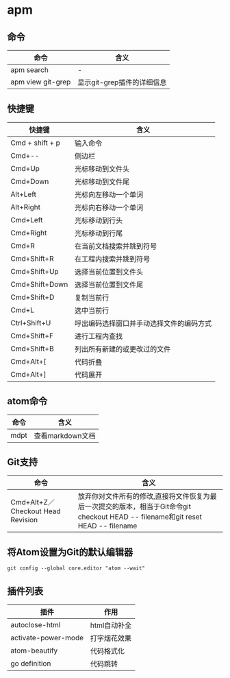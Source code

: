 # apm

## 命令

命令                | 含义
----------------- | -----------------
apm search        | -
apm view git-grep | 显示git-grep插件的详细信息

## 快捷键

快捷键             | 含义
--------------- | --------------------
Cmd + shift + p | 输入命令
Cmd+\--         | 侧边栏
Cmd+Up          | 光标移动到文件头
Cmd+Down        | 光标移动到文件尾
Alt+Left        | 光标向左移动一个单词
Alt+Right       | 光标向右移动一个单词
Cmd+Left        | 光标移动到行头
Cmd+Right       | 光标移动到行尾
Cmd+R           | 在当前文档搜索并跳到符号
Cmd+Shift+R     | 在工程内搜索并跳到符号
Cmd+Shift+Up    | 选择当前位置到文件头
Cmd+Shift+Down  | 选择当前位置到文件尾
Cmd+Shift+D     | 复制当前行
Cmd+L           | 选中当前行
Ctrl+Shift+U    | 呼出编码选择窗口并手动选择文件的编码方式
Cmd+Shift+F     | 进行工程内查找
Cmd+Shift+B     | 列出所有新建的或更改过的文件
Cmd+Alt+[       | 代码折叠
Cmd+Alt+]       | 代码展开

## atom命令

命令   | 含义
---- | ------------
mdpt | 查看markdown文档

## Git支持

命令                               | 含义
-------------------------------- | ----------------------------------------------------------------------------------------------
Cmd+Alt+Z／Checkout Head Revision | 放弃你对文件所有的修改,直接将文件恢复为最后一次提交的版本，相当于Git命令git checkout HEAD -- filename和git reset HEAD -- filename

## 将Atom设置为Git的默认编辑器

```
git config --global core.editor "atom --wait"
```

## 插件列表

插件                  | 作用
------------------- | --------
autoclose-html      | html自动补全
activate-power-mode | 打字烟花效果
atom-beautify       | 代码格式化
go definition       | 代码跳转
